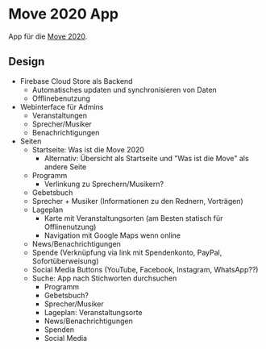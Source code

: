 # Move 2020 App

App für die [Move 2020](https://www.move2020.org/).

## Design

- Firebase Cloud Store als Backend
    - Automatisches updaten und synchronisieren von Daten
    - Offlinebenutzung
- Webinterface für Admins
    - Veranstaltungen
    - Sprecher/Musiker
    - Benachrichtigungen
- Seiten
    - Startseite: Was ist die Move 2020
        - Alternativ: Übersicht als Startseite und "Was ist die Move" als andere Seite
    - Programm
        - Verlinkung zu Sprechern/Musikern?
    - Gebetsbuch
    - Sprecher + Musiker (Informationen zu den Rednern, Vorträgen)
    - Lageplan
        - Karte mit Veranstaltungsorten (am Besten statisch für Offlinenutzung)
        - Navigation mit Google Maps wenn online
    - News/Benachrichtigungen
    - Spende (Verknüpfung via link mit Spendenkonto, PayPal, Sofortüberweisung)
    - Social Media Buttons (YouTube, Facebook, Instagram, WhatsApp??)
    - Suche: App nach Stichworten durchsuchen
        - Programm
        - Gebetsbuch?
        - Sprecher/Musiker
        - Lageplan: Veranstaltungsorte
        - News/Benachrichtigungen
        - Spenden
        - Social Media
